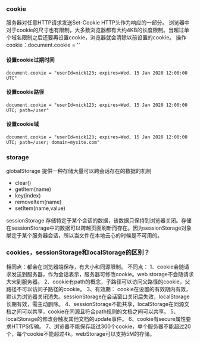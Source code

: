 ### cookie
服务器对任意HTTP请求发送Set-Cookie HTTP头作为响应的一部分。
浏览器中对于cookie的尺寸也有限制，大多数浏览器都有大约4KB的长度限制。当超过单个域名限制之后还要再设置cookie，浏览器就会清除以前设置的cookie。
操作cookie：document.cookie = ''
#### 设置cookie过期时间
`document.cookie = "userId=nick123; expires=Wed, 15 Jan 2020 12:00:00 UTC"`
#### 设置cookie路径
`document.cookie = "userId=nick123; expires=Wed, 15 Jan 2020 12:00:00 UTC; path=/user"`
#### 设置cookie域
`document.cookie = "userId=nick123; expires=Wed, 15 Jan 2020 12:00:00 UTC; path=/user; domain=mysite.com"`
### storage
globalStorage 提供一种存储大量可以跨会话存在的数据的机制
- clear()
- getItem(name)
- key(index)
- removeItem(name)
- setItem(name,value)


sessionStorage 存储特定于某个会话的数据，该数据只保持到浏览器关闭。存储在sessionStorage中的数据可以跨越页面刷新而存在。因为sessionStorage对象绑定于某个服务器会话，所以当文件在本地云心的时候是不可用的。


### cookies，sessionStorage和localStorage的区别？
相同点：都会在浏览器端保存，有大小和同源限制。 
不同点： 
1、cookie会随请求发送到服务器，作为会话表示，服务器可修改cookie。web storage不会随请求大宋到服务器。 
2、cookie有path的概念，子路径可以访问父路径的cookie，父路径不可以访问子路径的cookie。 
3、有效期： cookie在设置的有效期内有效，默认为浏览器关闭消失。sessionStorage在会话窗口关闭后失效，localStorage长期有效，需主动删除。 
4、sessionStorage不能共享，localStorage在同源文档之间可以共享，cookie在同源且符合path规则的文档之间可以共享。 
5、localStorage的修改会触发其他文档的update事件。 
6、cookie有secure属性要求HTTPS传输。 
7、浏览器不能保存超过300个cookie，单个服务器不能超过20个，每个cookie不能超过4k。webStorage可以支持5M的存储。

